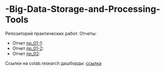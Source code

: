 # -Big-Data-Storage-and-Processing-Tools
Репозиторий практических работ. 
Отчеты:
 - Отчет [пр_01-1](https://github.com/BashkatovaAD/-Big-Data-Storage-and-Processing-Tools/tree/main/practice/otcht-01-01.pdf): 
 - Отчет [пр_01-2](https://github.com/BashkatovaAD/-Big-Data-Storage-and-Processing-Tools/tree/main/practice/otcht-01-02.pdf): 
 - Отчет [пр_02](https://github.com/BashkatovaAD/-Big-Data-Storage-and-Processing-Tools/tree/main/practice/otcht-02.pdf): 
 
 Ссылки на colab.research дашборды: [ссылка](https://github.com/BashkatovaAD/-Big-Data-Storage-and-Processing-Tools/tree/main/practice/link.md)
